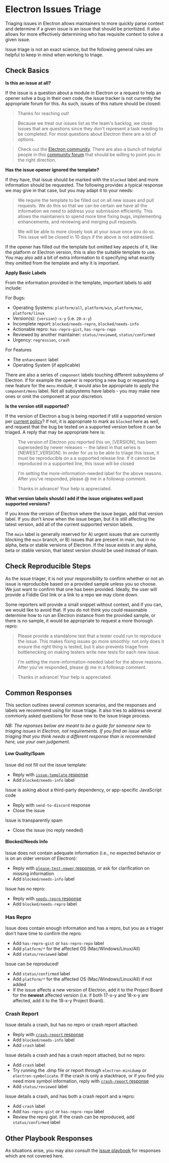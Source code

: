 # Electron Issues Triage

Triaging issues in Electron allows maintainers to more quickly parse context and determine if a given issue is an issue that should be prioritized. It also allows for more effectively determining who has requisite context to solve a given issue.

Issue triage is not an exact science, but the following general rules are helpful to keep in mind when working to triage.

## Check Basics

**Is this an issue at all?**

If the issue is a question about a module in Electron or a request to help an opener solve a bug in their own code, the issue tracker is not currently the appropriate forum for this. As such, issues of this nature should be closed:

> Thanks for reaching out!

> Because we treat our issues list as the team's backlog, we close issues that are questions since they don't represent a task needing to be completed. For most questions about Electron there are a lot of options. 

> Check out the [Electron community](https://github.com/electron/electron#community). There are also a bunch of helpful people in this [community forum](https://discuss.atom.io/c/electron) that should be willing to point you in the right direction.

**Has the issue opener ignored the template?**

If they have, that issue should be marked with the `blocked` label and more information should be requested. The following provides a typical response we may give in that case, but you may adapt it to your needs:

> We require the template to be filled out on all new issues and pull requests. We do this so that we can be certain we have all the information we need to address your submission efficiently. This allows the maintainers to spend more time fixing bugs, implementing enhancements, and reviewing and merging pull requests.

> We will be able to more closely look at your issue once you do so. This issue will be closed in 10 days if the above is not addressed.

If the opener has filled out the template but omitted key aspects of it, like the platform or Electron version, this is also the suitable template to use. You may also add a bit of extra information to it specifying what exactly they omitted from the template and why it is important.

**Apply Basic Labels** 

From the information provided in the template, important labels to add include:

For Bugs:
* Operating Systems: `platform/all`, `platform/win`, `platform/mac`, `platform/linux`
* Version(s): `{version}-x-y` (i.e. `20-x-y`)
* Incomplete report: `blocked/needs-repro`, `blocked/needs-info`
* Actionable repro: `has-repro-gist`, `has-repro-repo`
* Reviewed by another maintainer: `status/reviewed`, `status/confirmed`
* Urgency: `regression`, `crash`

For Features
* The `enhancement` label
* Operating System (if applicable)

There are also a series of `component` labels touching different subsystems of Electron. If for example the opener is reporting a new bug or requesting a new feature for the `menu` module, it would also be appropriate to apply the `component/menu` label. Not all subsystems have labels - you may make new ones or omit the component at your discretion.

**Is the version still supported?**

If the version of Electron a bug is being reported if still a supported version per [current policy](https://www.electronjs.org/docs/tutorial/support)? If not, it is appropriate to mark as `blocked` here as well, and request that the bug be tested on a supported version before it can be triaged. A reply that may be appropriate here is:

> The version of Electron you reported this on, [VERSION], has been superseded by newer releases -- the latest in that series is [NEWEST_VERSION]. In order for us to be able to triage this issue, it must be reproducible on a a supported release line. If it cannot be reproduced in a supported line, this issue will be closed

> I'm setting the more-information-needed label for the above reasons. After you've responded, please @ me in a followup comment. 

> Thanks in advance! Your help is appreciated.

**What version labels should I add if the issue originates well past supported versions?**

If you know the version of Electron where the issue began, add that version label. If you don't know when the issue began, but it is still affecting the latest version, add all of the current supported version labels.

The `main` label is generally reserved for A) urgent issues that are currently blocking the `main` branch, or B) issues that are present in main, but in no alpha, beta or stable versions of Electron. If the issue exists in any alpha, beta or stable version, that latest version should be used instead of main.

## Check Reproducible Steps

As the issue triager, it is not your responsibility to confirm whether or not an issue is reproducible based on a provided sample unless you so choose. We just want to confirm that one has been provided. Ideally, the user will provide a Fiddle Gist link or a link to a repo we may clone down. 

Some reporters will provide a small snippet without context, and if you can, we would like to avoid that. If you do not think you could reasonable determine how to run an Electron instance from the provided sample, or there is no sample, it would be appropriate to request a more thorough repro:

> Please provide a standalone test that a tester could run to reproduce the issue. This makes fixing issues go more smoothly: not only does it ensure the right thing is tested, but it also prevents triage from bottlenecking on making testers write new tests for each new issue.

> I'm setting the more-information-needed label for the above reasons. After you've responded, please @ me in a followup comment.

> Thanks in advance! Your help is appreciated.

## Common Responses

This section outlines several common scenarios, and the responses and labels we recommend using for issue triage. It also tries to address several commonly asked questions for those new to the issue triage process.

_NB: The reponses below are meant to be a guide for someone new to triaging issues in Electron, not requirements. If you find an issue while triaging that you think needs a different response than is recommended here, use your own judgement._

#### Low Quality/Spam

Issue did not fill out the issue template:
  * Reply with [`issue-template` response](https://github.com/electron/governance/blob/main/wg-releases/issue-playbook/fill-template.md)
  * Add `blocked/needs-info` label

Issue is asking about a third-party dependency, or app-specific JavaScript code
  * Reply with `send-to-discord` response
  * Close the issue

Issue is transparently spam
  * Close the issue (no reply needed)

#### Blocked/Needs Info

Issue does not contain adequate information (i.e., no expected behavior or is on an older version of Electron):
  * Reply with [`please-test-newer` response](https://github.com/electron/governance/blob/main/wg-releases/issue-playbook/please-test-newer.md), or ask for clarification on missing information
  * Add `blocked/needs-info` label

Issue has no repro:
  * Reply with [`needs-repro` response](https://github.com/electron/governance/blob/main/wg-releases/issue-playbook/needs-repro.md)
  * Add `blocked/needs-repro` label

### Has Repro

Issue does contain enough information and has a repro, but you as a triager don't have time to confirm the repro:
  * Add `has-repro-gist` or `has-repro-repo` label
  * Add `platform/*` for the affected OS (Mac/Windows/Linux/All)
  * Add `status/reviewed` label

Issue can be reproduced!
  * Add `status/confirmed` label
  * Add `platform/*` for the affected OS (Mac/Windows/Linux/All) if not added
  * If the issue affects a new version of Electron, add it to the Project Board for the **newest** affected version (i.e. if both 17-x-y and 18-x-y are affected, add it to the 18-x-y Project Board).

### Crash Report

Issue details a crash, but has no repro or crash report attached:
  * Reply with [`crash-report` response](https://github.com/electron/governance/blob/main/wg-releases/issue-playbook/needs-repro.md)
  * Add `blocked/needs-info` label
  * Add `crash` label

Issue details a crash and has a crash report attached, but no repro:
  * Add `crash` label
  * Try running the .dmp file or report through `electron-minidump` or `electron-symbolicate`. If the crash is only a stacktrace, or if you find you need more symbol information, reply with [`crash-report` response](https://github.com/electron/governance/blob/main/wg-releases/issue-playbook/needs-repro.md)
  * Add `status/reviewed` label

Issue details a crash, and has both a crash report and a repro:
  * Add `crash` label 
  * Add `has-repro-gist` or `has-repro-repo` label
  * Review the repro gist. If the crash can be reproduced, add `status/confirmed` label

## Other Playbook Responses

As situations arise, you may also consult the [issue playbook](./issue-playbook) for responses which are not covered here.
